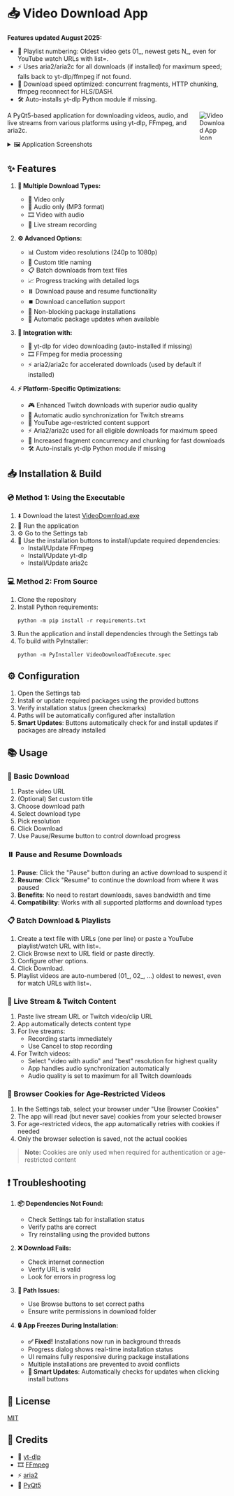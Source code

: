 # 📥 Video Download App

**Features updated August 2025:**
- 🚀 Playlist numbering: Oldest video gets 01_, newest gets N_, even for YouTube watch URLs with list=.
- ⚡ Uses aria2/aria2c for all downloads (if installed) for maximum speed; falls back to yt-dlp/ffmpeg if not found.
- 🧩 Download speed optimized: concurrent fragments, HTTP chunking, ffmpeg reconnect for HLS/DASH.
- 🛠️ Auto-installs yt-dlp Python module if missing.

<img src="icons/app_icon.ico" width="64" height="64" alt="Video Download App Icon" align="right">

A PyQt5-based application for downloading videos, audio, and live streams from various platforms using yt-dlp, FFmpeg, and aria2c.

<details>
<summary>🖼️ Application Screenshots</summary>

<div align="center">
  <img src="img/main.png" width="800" alt="Main Window Interface">
  <p><em>Main Application Window</em></p>
  
  <img src="img/settings.png" width="800" alt="Settings Panel">
  <p><em>Settings and Package Management</em></p>
</div>
</details>

## ✨ Features

1. **📼 Multiple Download Types:**
   - 🎥 Video only
   - 🎵 Audio only (MP3 format)
   - 🎞️ Video with audio
   - 🔴 Live stream recording

2. **⚙️ Advanced Options:**
   - 📊 Custom video resolutions (240p to 1080p)
   - 📝 Custom title naming
   - 📋 Batch downloads from text files
   - 📈 Progress tracking with detailed logs
   - ⏸️ Download pause and resume functionality
   - ⏹️ Download cancellation support
   - 🔧 Non-blocking package installations
   - 🔄 Automatic package updates when available

3. **🔧 Integration with:**
   - 🚀 yt-dlp for video downloading (auto-installed if missing)
   - 🎞️ FFmpeg for media processing
   - ⚡ aria2/aria2c for accelerated downloads (used by default if installed)
   
4. **⚡ Platform-Specific Optimizations:**
   - 🎮 Enhanced Twitch downloads with superior audio quality
   - 🔄 Automatic audio synchronization for Twitch streams
   - 📱 YouTube age-restricted content support
   - ⚡ Aria2/aria2c used for all eligible downloads for maximum speed
   - 🧩 Increased fragment concurrency and chunking for fast downloads
   - 🛠️ Auto-installs yt-dlp Python module if missing

## 📥 Installation & Build

### 💿 Method 1: Using the Executable
1. ⬇️ Download the latest [VideoDownload.exe](https://github.com/JaredJomar/Projects/raw/main/VideoDownload/VideoDownload.exe)
2. 🏃 Run the application
3. ⚙️ Go to the Settings tab
4. 🔧 Use the installation buttons to install/update required dependencies:
   - Install/Update FFmpeg
   - Install/Update yt-dlp
   - Install/Update aria2c

### 💻 Method 2: From Source
1. Clone the repository
2. Install Python requirements:
   ```pwsh
   python -m pip install -r requirements.txt
   ```
3. Run the application and install dependencies through the Settings tab
4. To build with PyInstaller:
     ```pwsh
     python -m PyInstaller VideoDownloadToExecute.spec
     ```

## ⚙️ Configuration

1. Open the Settings tab
2. Install or update required packages using the provided buttons
3. Verify installation status (green checkmarks)
4. Paths will be automatically configured after installation
5. **Smart Updates**: Buttons automatically check for and install updates if packages are already installed

## 📚 Usage

### 🔰 Basic Download
1. Paste video URL
2. (Optional) Set custom title
3. Choose download path
4. Select download type
5. Pick resolution
6. Click Download
7. Use Pause/Resume button to control download progress

### ⏸️ Pause and Resume Downloads
1. **Pause**: Click the "Pause" button during an active download to suspend it
2. **Resume**: Click "Resume" to continue the download from where it was paused
3. **Benefits**: No need to restart downloads, saves bandwidth and time
4. **Compatibility**: Works with all supported platforms and download types

### 📋 Batch Download & Playlists
1. Create a text file with URLs (one per line) or paste a YouTube playlist/watch URL with list=.
2. Click Browse next to URL field or paste directly.
3. Configure other options.
4. Click Download.
5. Playlist videos are auto-numbered (01_, 02_, …) oldest to newest, even for watch URLs with list=.

### 🔴 Live Stream & Twitch Content
1. Paste live stream URL or Twitch video/clip URL
2. App automatically detects content type
3. For live streams:
   - Recording starts immediately
   - Use Cancel to stop recording
4. For Twitch videos:
   - Select "video with audio" and "best" resolution for highest quality
   - App handles audio synchronization automatically
   - Audio quality is set to maximum for all Twitch downloads

### 🍪 Browser Cookies for Age-Restricted Videos
1. In the Settings tab, select your browser under "Use Browser Cookies"
2. The app will read (but never save) cookies from your selected browser
3. For age-restricted videos, the app automatically retries with cookies if needed
4. Only the browser selection is saved, not the actual cookies

> **Note:** Cookies are only used when required for authentication or age-restricted content

## ❗ Troubleshooting

1. **📦 Dependencies Not Found:**
   - Check Settings tab for installation status
   - Verify paths are correct
   - Try reinstalling using the provided buttons

2. **❌ Download Fails:**
   - Check internet connection
   - Verify URL is valid
   - Look for errors in progress log

3. **📁 Path Issues:**
   - Use Browse buttons to set correct paths
   - Ensure write permissions in download folder

4. **🔒 App Freezes During Installation:**
   - **✅ Fixed!** Installations now run in background threads
   - Progress dialog shows real-time installation status
   - UI remains fully responsive during package installations
   - Multiple installations are prevented to avoid conflicts
   - **🔄 Smart Updates**: Automatically checks for updates when clicking install buttons

## 📄 License

[MIT](https://choosealicense.com/licenses/mit/)

## 👏 Credits

- 🚀 [yt-dlp](https://github.com/yt-dlp/yt-dlp)
- 🎞️ [FFmpeg](https://github.com/FFmpeg/FFmpeg)
- ⚡ [aria2](https://github.com/aria2/aria2)
- 🎨 [PyQt5](https://www.riverbankcomputing.com/software/pyqt/)
